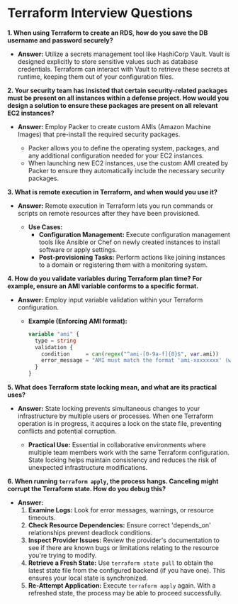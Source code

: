 # Terraform Interview Questions

**1. When using Terraform to create an RDS, how do you save the DB username and
password securely?**

- **Answer:** Utilize a secrets management tool like HashiCorp Vault. Vault is
  designed explicitly to store sensitive values such as database credentials.
  Terraform can interact with Vault to retrieve these secrets at runtime,
  keeping them out of your configuration files.

**2. Your security team has insisted that certain security-related packages must
be present on all instances within a defense project. How would you design a
solution to ensure these packages are present on all relevant EC2 instances?**

- **Answer:** Employ Packer to create custom AMIs (Amazon Machine Images) that
  pre-install the required security packages.

  - Packer allows you to define the operating system, packages, and any
    additional configuration needed for your EC2 instances.
  - When launching new EC2 instances, use the custom AMI created by Packer to
    ensure they automatically include the necessary security packages.

**3. What is remote execution in Terraform, and when would you use it?**

- **Answer:** Remote execution in Terraform lets you run commands or scripts on
  remote resources after they have been provisioned.

  - **Use Cases:**
    - **Configuration Management:** Execute configuration management tools like
      Ansible or Chef on newly created instances to install software or apply
      settings.
    - **Post-provisioning Tasks:** Perform actions like joining instances to a
      domain or registering them with a monitoring system.

**4. How do you validate variables during Terraform plan time? For example,
ensure an AMI variable conforms to a specific format.**

- **Answer:** Employ input variable validation within your Terraform
  configuration.

  - **Example (Enforcing AMI format):**
    ```terraform
    variable "ami" {
      type = string
      validation {
        condition     = can(regex("^ami-[0-9a-f]{8}$", var.ami))
        error_message = "AMI must match the format 'ami-xxxxxxxx' (where 'x' is a hex digit)."
      }
    }
    ```

**5. What does Terraform state locking mean, and what are its practical uses?**

- **Answer:** State locking prevents simultaneous changes to your infrastructure
  by multiple users or processes. When one Terraform operation is in progress,
  it acquires a lock on the state file, preventing conflicts and potential
  corruption.

  - **Practical Use:** Essential in collaborative environments where multiple
    team members work with the same Terraform configuration. State locking helps
    maintain consistency and reduces the risk of unexpected infrastructure
    modifications.

**6. When running `terraform apply`, the process hangs. Canceling might corrupt
the Terraform state. How do you debug this?**

- **Answer:**
  1. **Examine Logs:** Look for error messages, warnings, or resource timeouts.
  2. **Check Resource Dependencies:** Ensure correct 'depends_on' relationships
     prevent deadlock conditions.
  3. **Inspect Provider Issues:** Review the provider's documentation to see if
     there are known bugs or limitations relating to the resource you're trying
     to modify.
  4. **Retrieve a Fresh State:** Use `terraform state pull` to obtain the latest
     state file from the configured backend (if you have one). This ensures your
     local state is synchronized.
  5. **Re-Attempt Application:** Execute `terraform apply` again. With a
     refreshed state, the process may be able to proceed successfully.
